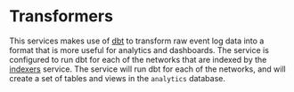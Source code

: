 # Transformers

This services makes use of [dbt](https://www.getdbt.com/) to transform raw event log data into a format that is more useful for analytics and dashboards. The service is configured to run dbt for each of the networks that are indexed by the [indexers](../indexers/) service. The service will run dbt for each of the networks, and will create a set of tables and views in the `analytics` database.
